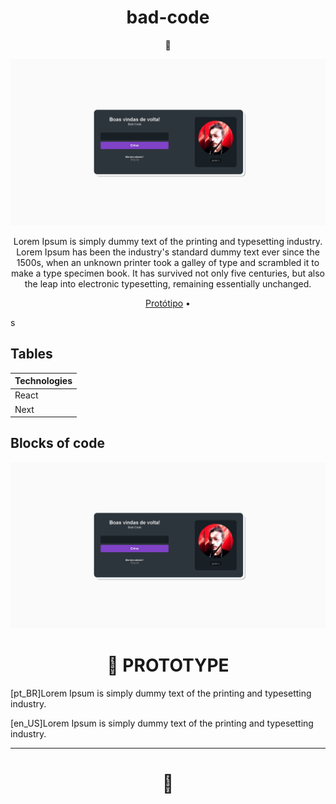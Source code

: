 # 

 <h1 align="center">bad-code</h1>
 <p align="center">🚀</p>

 ![App Preview](/assets/screen/01.PNG)

<p align="center" font-style="italic"> Lorem Ipsum is simply dummy text of the printing and typesetting industry. Lorem Ipsum has been the industry's standard dummy text ever since the 1500s, when an unknown printer took a galley of type and scrambled it to make a type specimen book. It has survived not only five centuries, but also the leap into electronic typesetting, remaining essentially unchanged.  </p>


<p align="center">
 <a href="#prototipo">Protótipo</a> •
</p>

s
## Tables

| Technologies  |
| ------------- |
| React      |
| Next      |

## Blocks of code


![App Preview](/assets/screen/01.PNG)

<h1 href="#prototipo" align="center">🧪 PROTOTYPE</h1>

[pt_BR]Lorem Ipsum is simply dummy text of the printing and typesetting industry. 

[en_US]Lorem Ipsum is simply dummy text of the printing and typesetting industry. 


---

<h1 align="center">🍕</h1>